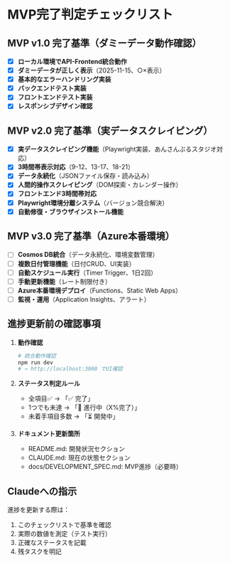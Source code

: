 # MVP完了判定チェックリスト

## MVP v1.0 完了基準（ダミーデータ動作確認）
- [x] **ローカル環境でAPI-Frontend統合動作**
- [x] **ダミーデータが正しく表示**（2025-11-15、○×表示）
- [x] **基本的なエラーハンドリング実装**
- [x] **バックエンドテスト実装**
- [x] **フロントエンドテスト実装**
- [x] **レスポンシブデザイン確認**

## MVP v2.0 完了基準（実データスクレイピング）
- [x] **実データスクレイピング機能**（Playwright実装、あんさんぶるスタジオ対応）
- [x] **3時間帯表示対応**（9-12、13-17、18-21）
- [x] **データ永続化**（JSONファイル保存・読み込み）
- [x] **人間的操作スクレイピング**（DOM探索・カレンダー操作）
- [x] **フロントエンド3時間帯対応**
- [x] **Playwright環境分離システム**（バージョン競合解決）
- [x] **自動修復・ブラウザインストール機能**

## MVP v3.0 完了基準（Azure本番環境）
- [ ] **Cosmos DB統合**（データ永続化、環境変数管理）
- [ ] **複数日付管理機能**（日付CRUD、UI実装）
- [ ] **自動スケジュール実行**（Timer Trigger、1日2回）
- [ ] **手動更新機能**（レート制限付き）
- [ ] **Azure本番環境デプロイ**（Functions、Static Web Apps）
- [ ] **監視・運用**（Application Insights、アラート）

## 進捗更新前の確認事項
1. **動作確認**
   ```bash
   # 統合動作確認
   npm run dev
   # → http://localhost:3000 でUI確認
   ```

2. **ステータス判定ルール**
   - 全項目✅ → 「✅ 完了」
   - 1つでも未達 → 「🔄 進行中（X%完了）」
   - 未着手項目多数 → 「⏳ 開発中」

3. **ドキュメント更新箇所**
   - README.md: 開発状況セクション
   - CLAUDE.md: 現在の状態セクション
   - docs/DEVELOPMENT_SPEC.md: MVP進捗（必要時）

## Claudeへの指示
進捗を更新する際は：
1. このチェックリストで基準を確認
2. 実際の数値を測定（テスト実行）
3. 正確なステータスを記載
4. 残タスクを明記